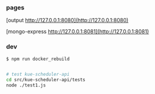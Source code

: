 ### pages

[output http://127.0.0.1:8080](http://127.0.0.1:8080)

[mongo-express http://127.0.0.1:8081](http://127.0.0.1:8081)

### dev

```bash
$ npm run docker_rebuild


# test kue-scheduler-api
cd src/kue-scheduler-api/tests
node ./test1.js

```